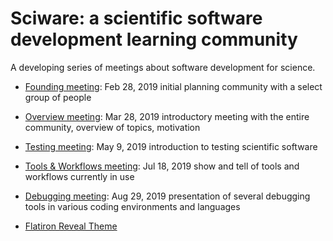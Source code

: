 # Sciware: a scientific software development learning community

A developing series of meetings about software development for science.

- [Founding meeting](00_Founding): Feb 28, 2019 initial planning community with a select group of people
- [Overview meeting](01_Overview): Mar 28, 2019 introductory meeting with the entire community, overview of topics, motivation
- [Testing meeting](02_Testing): May 9, 2019 introduction to testing scientific software
- [Tools & Workflows meeting](03_ToolsWorkflows): Jul 18, 2019 show and tell of tools and workflows currently in use
- [Debugging meeting](04_Debugging): Aug 29, 2019 presentation of several debugging tools in various coding environments and languages

- [Flatiron Reveal Theme](Theme_Demo)
